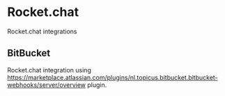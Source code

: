 # Rocket.chat

Rocket.chat integrations

## BitBucket

Rocket.chat integration using https://marketplace.atlassian.com/plugins/nl.topicus.bitbucket.bitbucket-webhooks/server/overview plugin.

